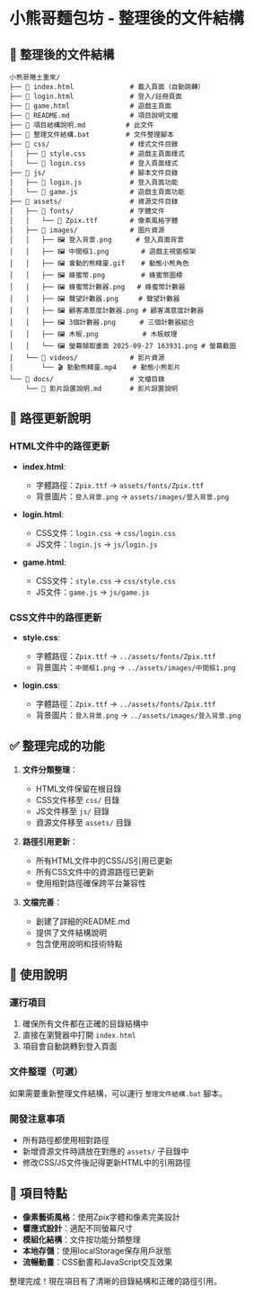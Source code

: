# 小熊哥麵包坊 - 整理後的文件結構

## 📁 整理後的文件結構

```
小熊哥捲土重來/
├── 📄 index.html              # 載入頁面（自動跳轉）
├── 📄 login.html              # 登入/註冊頁面
├── 📄 game.html               # 遊戲主頁面
├── 📄 README.md               # 項目說明文檔
├── 📄 項目結構說明.md          # 此文件
├── 📄 整理文件結構.bat         # 文件整理腳本
├── 📁 css/                    # 樣式文件目錄
│   ├── 📄 style.css           # 遊戲主頁面樣式
│   └── 📄 login.css           # 登入頁面樣式
├── 📁 js/                     # 腳本文件目錄
│   ├── 📄 login.js            # 登入頁面功能
│   └── 📄 game.js             # 遊戲主頁面功能
├── 📁 assets/                 # 資源文件目錄
│   ├── 📁 fonts/              # 字體文件
│   │   └── 📄 Zpix.ttf        # 像素風格字體
│   ├── 📁 images/             # 圖片資源
│   │   ├── 🖼️ 登入背景.png      # 登入頁面背景
│   │   ├── 🖼️ 中間框1.png        # 遊戲主視窗框架
│   │   ├── 🖼️ 會動的熊精靈.gif    # 動態小熊角色
│   │   ├── 🖼️ 蜂蜜幣.png         # 蜂蜜幣圖標
│   │   ├── 🖼️ 蜂蜜幣計數器.png   # 蜂蜜幣計數器
│   │   ├── 🖼️ 聲望計數器.png     # 聲望計數器
│   │   ├── 🖼️ 顧客滿意度計數器.png # 顧客滿意度計數器
│   │   ├── 🖼️ 3個計數器.png      # 三個計數器組合
│   │   ├── 🖼️ 木板.png           # 木板紋理
│   │   └── 🖼️ 螢幕擷取畫面 2025-09-27 163931.png # 螢幕截圖
│   └── 📁 videos/             # 影片資源
│       └── 🎬 動動熊精靈.mp4    # 動態小熊影片
└── 📁 docs/                   # 文檔目錄
    └── 📄 影片設置說明.md       # 影片設置說明
```

## 🔧 路徑更新說明

### HTML文件中的路徑更新
- **index.html**: 
  - 字體路徑：`Zpix.ttf` → `assets/fonts/Zpix.ttf`
  - 背景圖片：`登入背景.png` → `assets/images/登入背景.png`

- **login.html**:
  - CSS文件：`login.css` → `css/login.css`
  - JS文件：`login.js` → `js/login.js`

- **game.html**:
  - CSS文件：`style.css` → `css/style.css`
  - JS文件：`game.js` → `js/game.js`

### CSS文件中的路徑更新
- **style.css**:
  - 字體路徑：`Zpix.ttf` → `../assets/fonts/Zpix.ttf`
  - 背景圖片：`中間框1.png` → `../assets/images/中間框1.png`

- **login.css**:
  - 字體路徑：`Zpix.ttf` → `../assets/fonts/Zpix.ttf`
  - 背景圖片：`登入背景.png` → `../assets/images/登入背景.png`

## ✅ 整理完成的功能

1. **文件分類整理**：
   - HTML文件保留在根目錄
   - CSS文件移至 `css/` 目錄
   - JS文件移至 `js/` 目錄
   - 資源文件移至 `assets/` 目錄

2. **路徑引用更新**：
   - 所有HTML文件中的CSS/JS引用已更新
   - 所有CSS文件中的資源路徑已更新
   - 使用相對路徑確保跨平台兼容性

3. **文檔完善**：
   - 創建了詳細的README.md
   - 提供了文件結構說明
   - 包含使用說明和技術特點

## 🚀 使用說明

### 運行項目
1. 確保所有文件都在正確的目錄結構中
2. 直接在瀏覽器中打開 `index.html`
3. 項目會自動跳轉到登入頁面

### 文件整理（可選）
如果需要重新整理文件結構，可以運行 `整理文件結構.bat` 腳本。

### 開發注意事項
- 所有路徑都使用相對路徑
- 新增資源文件時請放在對應的 `assets/` 子目錄中
- 修改CSS/JS文件後記得更新HTML中的引用路徑

## 🎯 項目特點

- **像素藝術風格**：使用Zpix字體和像素完美設計
- **響應式設計**：適配不同螢幕尺寸
- **模組化結構**：文件按功能分類整理
- **本地存儲**：使用localStorage保存用戶狀態
- **流暢動畫**：CSS動畫和JavaScript交互效果

整理完成！現在項目有了清晰的目錄結構和正確的路徑引用。

